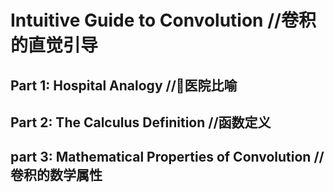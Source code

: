 # Intuitive Guide to Convolution //卷积的直觉引导
## Part 1: Hospital Analogy //🏥医院比喻
## Part 2: The Calculus Definition  //函数定义
## part 3: Mathematical Properties of Convolution //卷积的数学属性
## 
